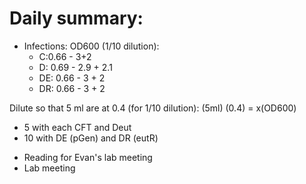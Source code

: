 # Daily summary:

- Infections:
OD600 (1/10 dilution):  
  - C:0.66 - 3+2
  - D: 0.69 - 2.9 + 2.1
  - DE: 0.66 - 3 + 2
  - DR: 0.66 - 3 + 2
  
Dilute so that 5 ml are at 0.4 (for 1/10 dilution):
  (5ml) (0.4) = x(OD600)

 
 * 5 with each CFT and Deut
 * 10 with DE (pGen) and DR (eutR)
 
 - Reading for Evan's lab meeting
 - Lab meeting
